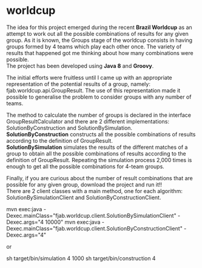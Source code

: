 worldcup
========

The idea for this project emerged during the recent <b>Brazil Worldcup</b> as an attempt to work out all the possible 
combinations of results for any given group. As it is known, the Groups stage of the worldcup consists in having groups formed by 4 teams which play each other once. The variety of results that happened got me thinking about how many combinations were possible.<br>
The project has been developed using <b>Java 8</b> and <b>Groovy</b>.

The initial efforts were fruitless until I came up with an appropriate representation of the potential results of a group, namely: fjab.worldcup.api.GroupResult. The use of this representation made it possible to generalise the problem to consider groups with any number of teams.

The method to calculate the number of groups is declared in the interface GroupResultCalculator and there are 2 different implementations: SolutionByConstruction and SolutionBySimulation.<br>
<b>SolutionByConstruction</b> constructs all the possible combinations of results according to the definition of GroupResult.<br>
<b>SolutionBySimulation</b> simulates the results of the different matches of a group to obtain all the possible combinations of results according to the definition of GroupResult. Repeating the simulation process 2,000 times is enough to get all the possible combinations for 4-team groups.

Finally, if you are curious about the number of result combinations that are possible for any given group, download the project and run it!!<br>
There are 2 client classes with a main method, one for each algorithm: SolutionBySimulationClient and SolutionByConstructionClient.

mvn exec:java -Dexec.mainClass="fjab.worldcup.client.SolutionBySimulationClient" -Dexec.args="4 10000"
mvn exec:java -Dexec.mainClass="fjab.worldcup.client.SolutionByConstructionClient" -Dexec.args="4"

or

sh target/bin/simulation 4 1000
sh target/bin/construction 4





